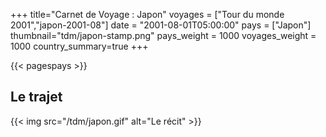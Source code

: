 +++
title="Carnet de Voyage : Japon"
voyages = ["Tour du monde 2001","japon-2001-08"]
date = "2001-08-01T05:00:00"
pays = ["Japon"]
thumbnail="tdm/japon-stamp.png"
pays_weight = 1000
voyages_weight = 1000
country_summary=true
+++

{{< pagespays >}}
## Le trajet
{{< img src="/tdm/japon.gif" alt="Le récit" >}}